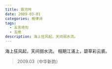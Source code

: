 ```yaml
---
title: 霄河吟
date: 2009-03-01
categories: 格律诗
tags:
  - 五言绝句
  - 五绝
description: 海上狂风起，天间弱水流。
---
```


海上狂风起，天间弱水流。
相期江浦上，碧草彩云裘。

> 2009.03（中华新韵）